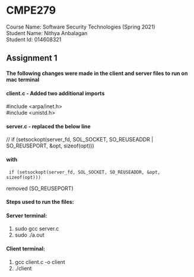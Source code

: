# CMPE279

Course Name: Software Security Technologies (Spring 2021) <br>
Student Name: Nithya Anbalagan  <br>
Student Id: 014608321  <br>

## Assignment 1


#### The following changes were made in the client and server files to run on mac terminal

#### client.c - Added two additional imports
#include <arpa/inet.h><br>
#include <unistd.h>

#### server.c - replaced the below line
   // if (setsockopt(server_fd, SOL_SOCKET, SO_REUSEADDR | SO_REUSEPORT, &opt, sizeof(opt)))
   
 #### with
     if (setsockopt(server_fd, SOL_SOCKET, SO_REUSEADDR, &opt, sizeof(opt)))
removed (SO_REUSEPORT)

#### Steps used to run the files:

#### Server terminal: 
1) sudo gcc server.c
2) sudo ./a.out

#### Client terminal: 
1) gcc client.c -o client
2) ./client
